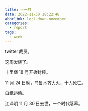 ```yaml
---
title: 十一月
date: 2022-11-30 18:22:48
abbrlink: lock-down-november
categories:
  - report
tags:
  - week
---
```


twitter 裁员。

这周发烧了。

十里堡 18 号开始封控。

11 月 24 日晚，乌鲁木齐大火，十人死亡。

白纸运动。

江泽明 11 月 30 日去世，一个时代落幕。
